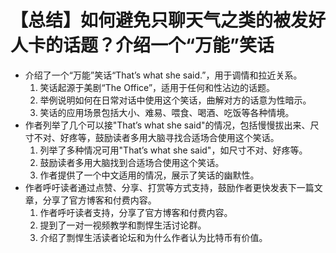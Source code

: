 # 【总结】如何避免只聊天气之类的被发好人卡的话题？介绍一个“万能”笑话

-   介绍了一个“万能”笑话“That’s what she said.”，用于调情和拉近关系。
    1.  笑话起源于美剧“The Office”，适用于任何和性沾边的话题。
    2.  举例说明如何在日常对话中使用这个笑话，曲解对方的话意为性暗示。
    3.  笑话的应用场景包括大小、难易、喂食、喝酒、吃饭等各种情境。
-   作者列举了几个可以接"That’s what she said"的情况，包括慢慢拔出来、尺寸不对、好疼等，鼓励读者多用大脑寻找合适场合使用这个笑话。
    1.  列举了多种情况可用"That’s what she said"，如尺寸不对、好疼等。
    2.  鼓励读者多用大脑找到合适场合使用这个笑话。
    3.  作者提供了一个中文适用的情况，展示了笑话的幽默性。
-   作者呼吁读者通过点赞、分享、打赏等方式支持，鼓励作者更快发表下一篇文章，分享了官方博客和付费内容。
    1.  作者呼吁读者支持，分享了官方博客和付费内容。
    2.  提到了一对一视频教学和剽悍生活讨论群。
    3.  介绍了剽悍生活读者论坛和为什么作者认为比特币有价值。
